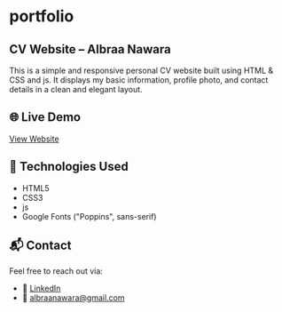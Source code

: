 # portfolio
## CV Website – Albraa Nawara

This is a simple and responsive personal CV website built using HTML & CSS and js. It displays my basic information, profile photo, and contact details in a clean and elegant layout.

## 🌐 Live Demo

[View Website]()


## 🚀 Technologies Used

- HTML5
- CSS3
- js
- Google Fonts ("Poppins", sans-serif)


## 📬 Contact

Feel free to reach out via:

- 💼 [LinkedIn](https://www.linkedin.com/in/albraa-nawara-139666242/)
- 📧 albraanawara@gmail.com
